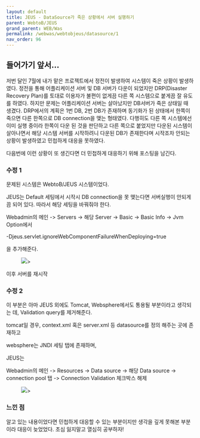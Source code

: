 ```yaml
---
layout: default
title: JEUS - DataSource가 죽은 상황에서 서버 실행하기
parent: WebtoB/JEUS
grand_parent: WEB/Was
permalink: /webwas/webtobjeus/datasource/1
nav_order: 96
---
```


## 들어가기 앞서...

저번 달인 7월에 내가 맡은 프로젝트에서 정전이 발생하여 시스템이 죽은 상황이 발생하였다. 
정전을 통해 어플리케이션 서버 및 DB 서버가 다운이 되었지만 DRP(Disaster Recovery Plan)를 토대로 이용자가 불편이 없게끔 다른 쪽 시스템으로 붙게끔 잘 유도를 하였다. 
하지만 문제는 어플리케이션 서버는 살아났지만 DB서버가 죽은 상태일 때 생겼다. DRP에서의 계획은 1번 DB, 2번 DB가 존재하며 동기화가 된 상태에서 한쪽이 죽으면 다른 한쪽으로 DB connection을 맺는 형태였다. 다행히도 다른 쪽 시스템에선 이미 실행 중이라 한쪽이 다운 된 것을 판단하고 다른 쪽으로 붙었지만 다운된 시스템이 살아나면서 해당 시스템 서버를 시작하려니 다운된 DB가 존재한다며 시작조차 안되는 상황이 발생하였고 민첩하게 대응을 못하였다.   

다음번에 이런 상황이 또 생긴다면 더 민첩하게 대응하기 위해 포스팅을 남긴다.


### 수정 1

문제된 시스템은 WebtoB/JEUS 시스템이었다.

JEUS는 Default 세팅에서 시작시 DB connection을 못 맺는다면 서버실행이 안되게끔 되어 있다.
따라서 해당 세팅을 바꿔줘야 한다.

Webadmin의 메인 -> Servers -> 해당 Server -> Basic -> Basic Info -> Jvm Option에서

-Djeus.servlet.ignoreWebComponentFailureWhenDeploying=true

을 추가해준다.

<aside>
<figure>
<img src="{{ "/media/img/Server/jeus1.PNG" | absolute_url }}" />>
</figure>
</aside>

이후 서버를 재시작



### 수정 2

이 부분은 아마 JEUS 외에도 Tomcat, Websphere에서도 통용될 부분이라고 생각되는 데, Validation query를 제거해준다.

tomcat일 경우, context.xml 혹은 server.xml 등 datasource를 정의 해주는 곳에 존재하고

websphere는 JNDI 세팅 탭에 존재하며,

JEUS는 

Webadmin의 메인 -> Resources -> Data source -> 해당 Data source -> connection pool 탭 -> Connection Validation 체크박스 해제

<aside>
<figure>
<img src="{{ "/media/img/Server/jeus2.PNG" | absolute_url }}" />>
</figure>
</aside>


### 느낀 점

알고 있는 내용이었다면 민첩하게 대응할 수 있는 부분이지만 생각을 깊게 못해본 부분이라 대응이 늦었었다. 초심 잃지말고 열심히 공부하자!
